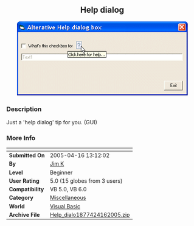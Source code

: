 ﻿<div align="center">

## Help dialog

<img src="PIC20054161311279405.gif">
</div>

### Description

Just a 'help dialog' tip for you. (GUI)
 
### More Info
 


<span>             |<span>
---                |---
**Submitted On**   |2005-04-16 13:12:02
**By**             |[Jim K](https://github.com/Planet-Source-Code/PSCIndex/blob/master/ByAuthor/jim-k.md)
**Level**          |Beginner
**User Rating**    |5.0 (15 globes from 3 users)
**Compatibility**  |VB 5\.0, VB 6\.0
**Category**       |[Miscellaneous](https://github.com/Planet-Source-Code/PSCIndex/blob/master/ByCategory/miscellaneous__1-1.md)
**World**          |[Visual Basic](https://github.com/Planet-Source-Code/PSCIndex/blob/master/ByWorld/visual-basic.md)
**Archive File**   |[Help\_dialo1877424162005\.zip](https://github.com/Planet-Source-Code/jim-k-help-dialog__1-60043/archive/master.zip)








